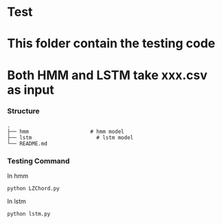 # Test
# This folder contain the testing code
# Both HMM and LSTM take xxx.csv as input

### Structure

    .
    ├── hmm                    # hmm model
    ├── lstm                     # lstm model
    └── README.md

### Testing Command

In hmm

```
python LZChord.py
```

In lstm

```
python lstm.py
```